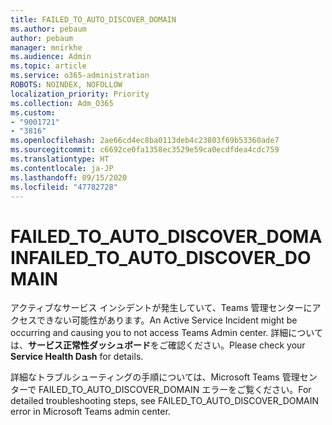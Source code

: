 ```yaml
---
title: FAILED_TO_AUTO_DISCOVER_DOMAIN
ms.author: pebaum
author: pebaum
manager: mnirkhe
ms.audience: Admin
ms.topic: article
ms.service: o365-administration
ROBOTS: NOINDEX, NOFOLLOW
localization_priority: Priority
ms.collection: Adm_O365
ms.custom:
- "9001721"
- "3816"
ms.openlocfilehash: 2ae66cd4ec8ba0113deb4c23803f69b53360ade7
ms.sourcegitcommit: c6692ce0fa1358ec3529e59ca0ecdfdea4cdc759
ms.translationtype: HT
ms.contentlocale: ja-JP
ms.lasthandoff: 09/15/2020
ms.locfileid: "47782728"
---
```

# <a name="failed_to_auto_discover_domain"></a><span data-ttu-id="4a3e0-102">FAILED_TO_AUTO_DISCOVER_DOMAIN</span><span class="sxs-lookup"><span data-stu-id="4a3e0-102">FAILED_TO_AUTO_DISCOVER_DOMAIN</span></span>

<span data-ttu-id="4a3e0-103">アクティブなサービス インシデントが発生していて、Teams 管理センターにアクセスできない可能性があります。</span><span class="sxs-lookup"><span data-stu-id="4a3e0-103">An Active Service Incident might be occurring and causing you to not access Teams Admin center.</span></span> <span data-ttu-id="4a3e0-104">詳細については、**サービス正常性ダッシュボード**をご確認ください。</span><span class="sxs-lookup"><span data-stu-id="4a3e0-104">Please check your **Service Health Dash** for details.</span></span>

<span data-ttu-id="4a3e0-105">詳細なトラブルシューティングの手順については、Microsoft Teams 管理センターで FAILED_TO_AUTO_DISCOVER_DOMAIN エラーをご覧ください。</span><span class="sxs-lookup"><span data-stu-id="4a3e0-105">For detailed troubleshooting steps, see FAILED_TO_AUTO_DISCOVER_DOMAIN error in Microsoft Teams admin center.</span></span>
